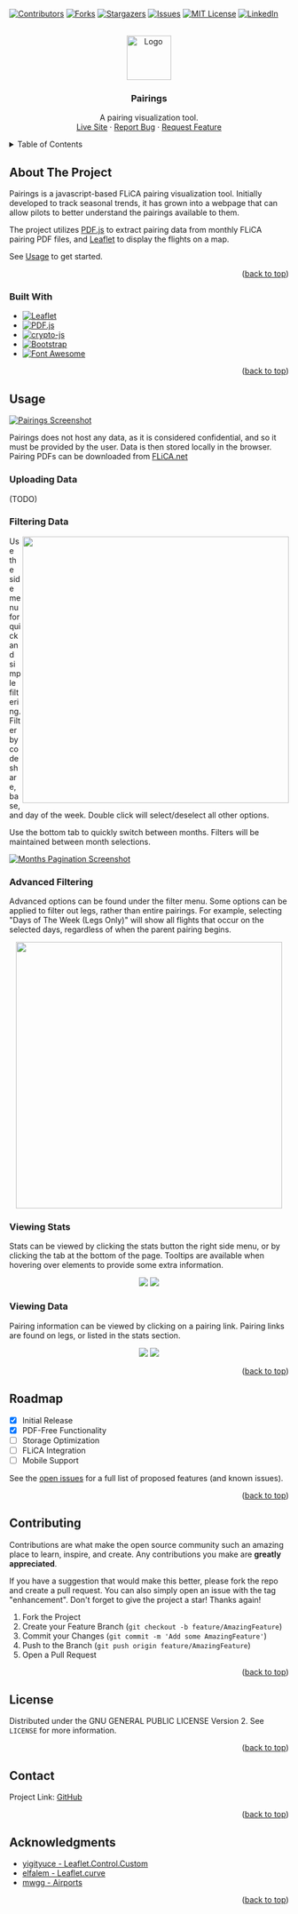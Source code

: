 <!-- Improved compatibility of back to top link: See: https://github.com/othneildrew/Best-README-Template/pull/73 -->
<a name="readme-top"></a>
<!--
*** Thanks for checking out the Best-README-Template. If you have a suggestion
*** that would make this better, please fork the repo and create a pull request
*** or simply open an issue with the tag "enhancement".
*** Don't forget to give the project a star!
*** Thanks again! Now go create something AMAZING! :D
-->



<!-- PROJECT SHIELDS -->
<!--
*** I'm using markdown "reference style" links for readability.
*** Reference links are enclosed in brackets [ ] instead of parentheses ( ).
*** See the bottom of this document for the declaration of the reference variables
*** for contributors-url, forks-url, etc. This is an optional, concise syntax you may use.
*** https://www.markdownguide.org/basic-syntax/#reference-style-links
-->
[![Contributors][contributors-shield]][contributors-url]
[![Forks][forks-shield]][forks-url]
[![Stargazers][stars-shield]][stars-url]
[![Issues][issues-shield]][issues-url]
[![MIT License][license-shield]][license-url]
[![LinkedIn][linkedin-shield]][linkedin-url]



<!-- PROJECT LOGO -->
<br />
<div align="center">
  <a href="https://github.com/DaveBC/pairings">
    <img src="assets/images/logo.png" alt="Logo" width="80" height="80">
  </a>

<h3 align="center">Pairings</h3>

  <p align="center">
    A pairing visualization tool.
    <br />
    <a href="https://davebc.github.io/pairings/">Live Site</a>
    ·
    <a href="https://github.com/DaveBC/pairings/issues">Report Bug</a>
    ·
    <a href="https://github.com/DaveBC/pairings/issues">Request Feature</a>
  </p>
</div>



<!-- TABLE OF CONTENTS -->
<details>
  <summary>Table of Contents</summary>
  <ol>
    <li>
      <a href="#about-the-project">About The Project</a>
      <ul>
        <li><a href="#built-with">Built With</a></li>
      </ul>
    </li>
    <li><a href="#usage">Usage</a></li>
    <li><a href="#roadmap">Roadmap</a></li>
    <li><a href="#contributing">Contributing</a></li>
    <li><a href="#license">License</a></li>
    <li><a href="#contact">Contact</a></li>
    <li><a href="#acknowledgments">Acknowledgments</a></li>
  </ol>
</details>



<!-- ABOUT THE PROJECT -->
## About The Project

<!-- [![Product Name Screen Shot][product-screenshot]](https://example.com) -->

Pairings is a javascript-based FLiCA pairing visualization tool. Initially developed to track seasonal trends, it has grown into a webpage that can allow pilots to better understand the pairings available to them.

The project utilizes [PDF.js][PDF.js-url] to extract pairing data from monthly FLiCA pairing PDF files, and [Leaflet][Leaflet-url] to display the flights on a map.

See <a href="#usage">Usage</a> to get started.

<p align="right">(<a href="#readme-top">back to top</a>)</p>



### Built With

* [![Leaflet][Leaflet]][Leaflet-url]
* [![PDF.js][PDF.js]][PDF.js-url]
* [![crypto-js][crypto-js]][crypto-js-url]
* [![Bootstrap][Bootstrap.com]][Bootstrap-url]
* [![Font Awesome][Font Awesome]][Font Awesome-url]

<p align="right">(<a href="#readme-top">back to top</a>)</p>

<!-- USAGE EXAMPLES -->
## Usage

[![Pairings Screenshot][product-screenshot]](https://davebc.github.io/pairings)

Pairings does not host any data, as it is considered confidential, and so it must be provided by the user. Data is then stored locally in the browser.
Pairing PDFs can be downloaded from [FLiCA.net](https://flica.net)

### Uploading Data
(TODO)

### Filtering Data

<img align="right" height="480px" src="/assets/images/screenshots/filter_expand.png">

Use the side menu for quick and simple filtering. Filter by codeshare, base, and day of the week.
Double click will select/deselect all other options.

Use the bottom tab to quickly switch between months. Filters will be maintained between month selections.

[![Months Pagination Screenshot][months-screenshot]](https://davebc.github.io/pairings)

### Advanced Filtering
Advanced options can be found under the filter menu. Some options can be applied to filter out legs, rather than entire pairings. For example, selecting "Days of The Week (Legs Only)" will show all flights that occur on the selected days, regardless of when the parent pairing begins.

<p align="center">
  <img height="480px" src="/assets/images/screenshots/filter_menu.jpg">
</p>

### Viewing Stats

Stats can be viewed by clicking the stats button the right side menu, or by clicking the tab at the bottom of the page. Tooltips are available when hovering over elements to provide some extra information.

<p align="center">
  <img src="/assets/images/screenshots/stats.jpg">
  <img src="/assets/images/screenshots/distributions.jpg">
</p>

### Viewing Data

Pairing information can be viewed by clicking on a pairing link. Pairing links are found on legs, or listed in the stats section.

<p align="center">
  <img src="/assets/images/screenshots/legs.jpg">
  <img src="/assets/images/screenshots/pairing.jpg">
</p>

<p align="right">(<a href="#readme-top">back to top</a>)</p>



<!-- ROADMAP -->
## Roadmap

- [x] Initial Release
- [x] PDF-Free Functionality
- [ ] Storage Optimization
- [ ] FLiCA Integration
- [ ] Mobile Support

See the [open issues](https://github.com/DaveBC/pairings/issues) for a full list of proposed features (and known issues).

<p align="right">(<a href="#readme-top">back to top</a>)</p>



<!-- CONTRIBUTING -->
## Contributing

Contributions are what make the open source community such an amazing place to learn, inspire, and create. Any contributions you make are **greatly appreciated**.

If you have a suggestion that would make this better, please fork the repo and create a pull request. You can also simply open an issue with the tag "enhancement".
Don't forget to give the project a star! Thanks again!

1. Fork the Project
2. Create your Feature Branch (`git checkout -b feature/AmazingFeature`)
3. Commit your Changes (`git commit -m 'Add some AmazingFeature'`)
4. Push to the Branch (`git push origin feature/AmazingFeature`)
5. Open a Pull Request

<p align="right">(<a href="#readme-top">back to top</a>)</p>



<!-- LICENSE -->
## License

Distributed under the GNU GENERAL PUBLIC LICENSE Version 2. See `LICENSE` for more information.

<p align="right">(<a href="#readme-top">back to top</a>)</p>



<!-- CONTACT -->
## Contact

Project Link: [GitHub](https://github.com/DaveBC/pairings/)

<p align="right">(<a href="#readme-top">back to top</a>)</p>



<!-- ACKNOWLEDGMENTS -->
## Acknowledgments

* [yigityuce - Leaflet.Control.Custom](https://github.com/yigityuce/Leaflet.Control.Custom)
* [elfalem - Leaflet.curve](https://github.com/elfalem/Leaflet.curve)
* [mwgg - Airports](https://github.com/mwgg/Airports)

<p align="right">(<a href="#readme-top">back to top</a>)</p>



<!-- MARKDOWN LINKS & IMAGES -->
<!-- https://www.markdownguide.org/basic-syntax/#reference-style-links -->
[contributors-shield]: https://img.shields.io/github/contributors/DaveBC/pairings.svg?style=for-the-badge
[contributors-url]: https://github.com/DaveBC/pairings/graphs/contributors
[forks-shield]: https://img.shields.io/github/forks/DaveBC/pairings.svg?style=for-the-badge
[forks-url]: https://github.com/DaveBC/pairings/network/members
[stars-shield]: https://img.shields.io/github/stars/DaveBC/pairings.svg?style=for-the-badge
[stars-url]: https://github.com/DaveBC/pairings/stargazers
[issues-shield]: https://img.shields.io/github/issues/DaveBC/pairings.svg?style=for-the-badge
[issues-url]: https://github.com/DaveBC/pairings/issues
[license-shield]: https://img.shields.io/github/license/DaveBC/pairings.svg?style=for-the-badge
[license-url]: https://github.com/DaveBC/pairings/blob/master/LICENSE.txt
[linkedin-shield]: https://img.shields.io/badge/-LinkedIn-black.svg?style=for-the-badge&logo=linkedin&colorB=555
[linkedin-url]: https://linkedin.com/in/davidbanwellclode
[product-screenshot]: assets/images/screenshots/fullscreen.jpg
[months-screenshot]: assets/images/screenshots/months.jpg
[stats-screenshot]: assets/images/screenshots/stats.jpg
[distribution-screenshot]: assets/images/screenshots/distributions.jpg
[leg-screenshot]: assets/images/screenshots/legs.jpg
[data-screenshot]: assets/images/screenshots/pairing.jpg
[filter-menu-screenshot]: assets/images/screenshots/filter_menu.jpg
[filter-bar-screenshot]: assets/images/screenshots/filter_expand.png
[Leaflet]: https://img.shields.io/static/v1?style=for-the-badge&message=Leaflet&color=199900&logo=Leaflet&logoColor=FFFFFF&label=
[Leaflet-url]: https://leafletjs.com/
[Bootstrap.com]: https://img.shields.io/badge/Bootstrap-563D7C?style=for-the-badge&logo=bootstrap&logoColor=white
[Bootstrap-url]: https://getbootstrap.com/
[PDF.js-url]: https://mozilla.github.io/pdf.js/
[PDF.js]: https://img.shields.io/static/v1?style=for-the-badge&message=PDF.js&color=orange&logo=Mozilla&logoColor=FFFFFF&label=
[crypto-js-url]: https://github.com/brix/crypto-js
[crypto-js]: https://img.shields.io/static/v1?style=for-the-badge&message=crypto-js&color=yellow&logo=javascript&logoColor=FFFFFF&label=
[Font Awesome]: https://img.shields.io/static/v1?style=for-the-badge&message=Font+Awesome&color=528DD7&logo=Font+Awesome&logoColor=FFFFFF&label=
[Font Awesome-url]: https://fontawesome.com/
[JQuery.com]: https://img.shields.io/badge/jQuery-0769AD?style=for-the-badge&logo=jquery&logoColor=white
[JQuery-url]: https://jquery.com 
